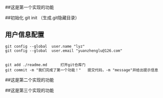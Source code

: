 ##这是第一个实现的功能

 ##初始化
	git init  （生成.git隐藏目录）
 
## 用户信息配置
	git config --global  user.name "lyz"
	git config --global  user.email "yuanzhenglu@126.com"
 
 ##
	git add ./readme.md      打开git仓库门
	git commit -m "我们完成了第一个功能！"   提交代码，-m "message"并给出提示信息

##这是第二个实现的功能


##这是第三个实现的功能